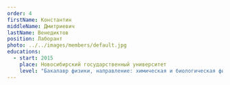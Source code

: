 ```yaml
---
order: 4
firstName: Константин
middleName: Дмитриевич
lastName: Венедиктов
position: Лаборант
photo: ../../images/members/default.jpg
educations:
  - start: 2015
    place: Новосибирский государственный университет
    level: "Бакалавр физики, направление: химическая и биологическая физика"
---
```


